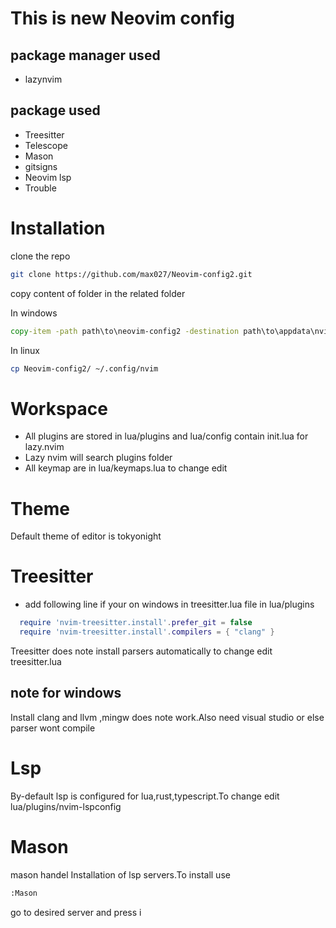 # This is new Neovim config 
## package manager used
*   lazynvim

## package used
* Treesitter
* Telescope
* Mason
* gitsigns
* Neovim lsp
* Trouble

# Installation
clone the repo
```bash
git clone https://github.com/max027/Neovim-config2.git
```
copy content of folder in the related folder

In windows
```cmd
copy-item -path path\to\neovim-config2 -destination path\to\appdata\nvim -recurse -force
```
In linux
```bash
cp Neovim-config2/ ~/.config/nvim 
```

# Workspace
* All plugins are stored in lua/plugins and lua/config contain init.lua for lazy.nvim
* Lazy nvim will search plugins folder 
* All keymap are in lua/keymaps.lua to change edit 

# Theme
Default theme of editor is tokyonight

# Treesitter

* add following line if your on windows in treesitter.lua file in lua/plugins
```lua
  require 'nvim-treesitter.install'.prefer_git = false
  require 'nvim-treesitter.install'.compilers = { "clang" }
```
Treesitter does note install parsers automatically to change edit treesitter.lua

## note for windows
Install clang and llvm ,mingw does note work.Also need visual studio or else parser wont compile


# Lsp
By-default lsp is configured for lua,rust,typescript.To change edit lua/plugins/nvim-lspconfig

# Mason
mason handel Installation of lsp servers.To install use 
```bash
:Mason
```
go to desired server and press i
